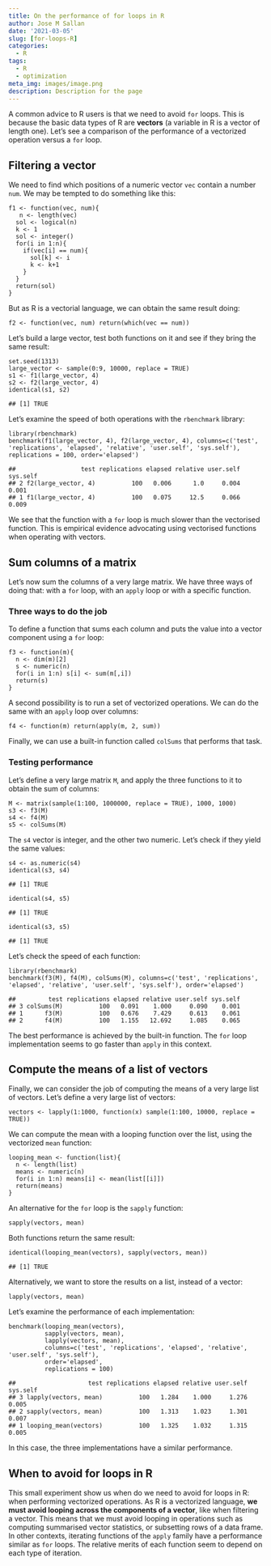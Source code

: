 ```yaml
---
title: On the performance of for loops in R
author: Jose M Sallan
date: '2021-03-05'
slug: [for-loops-R]
categories:
  - R
tags:
  - R
  - optimization
meta_img: images/image.png
description: Description for the page
---
```


<script src="{{< blogdown/postref >}}index_files/header-attrs/header-attrs.js"></script>


<p>A common advice to R users is that we need to avoid <code>for</code> loops. This is because the basic data types of R are <strong>vectors</strong> (a variable in R is a vector of length one). Let’s see a comparison of the performance of a vectorized operation versus a <code>for</code> loop.</p>
<div id="filtering-a-vector" class="section level2">
<h2>Filtering a vector</h2>
<p>We need to find which positions of a numeric vector <code>vec</code> contain a number <code>num</code>. We may be tempted to do something like this:</p>
<pre class="r"><code>f1 &lt;- function(vec, num){
   n &lt;- length(vec)
  sol &lt;- logical(n)
  k &lt;- 1
  sol &lt;- integer()
  for(i in 1:n){
    if(vec[i] == num){
      sol[k] &lt;- i
      k &lt;- k+1
    }
  }
  return(sol)
}</code></pre>
<p>But as R is a vectorial language, we can obtain the same result doing:</p>
<pre class="r"><code>f2 &lt;- function(vec, num) return(which(vec == num))</code></pre>
<p>Let’s build a large vector, test both functions on it and see if they bring the same result:</p>
<pre class="r"><code>set.seed(1313)
large_vector &lt;- sample(0:9, 10000, replace = TRUE)
s1 &lt;- f1(large_vector, 4)
s2 &lt;- f2(large_vector, 4)
identical(s1, s2)</code></pre>
<pre><code>## [1] TRUE</code></pre>
<p>Let’s examine the speed of both operations with the <code>rbenchmark</code> library:</p>
<pre class="r"><code>library(rbenchmark)
benchmark(f1(large_vector, 4), f2(large_vector, 4), columns=c(&#39;test&#39;, &#39;replications&#39;, &#39;elapsed&#39;, &#39;relative&#39;, &#39;user.self&#39;, &#39;sys.self&#39;), replications = 100, order=&#39;elapsed&#39;)</code></pre>
<pre><code>##                  test replications elapsed relative user.self sys.self
## 2 f2(large_vector, 4)          100   0.006      1.0     0.004    0.001
## 1 f1(large_vector, 4)          100   0.075     12.5     0.066    0.009</code></pre>
<p>We see that the function with a <code>for</code> loop is much slower than the vectorised function. This is empirical evidence advocating using vectorised functions when operating with vectors.</p>
</div>
<div id="sum-columns-of-a-matrix" class="section level2">
<h2>Sum columns of a matrix</h2>
<p>Let’s now sum the columns of a very large matrix. We have three ways of doing that: with a <code>for</code> loop, with an <code>apply</code> loop or with a specific function.</p>
<div id="three-ways-to-do-the-job" class="section level3">
<h3>Three ways to do the job</h3>
<p>To define a function that sums each column and puts the value into a vector component using a <code>for</code> loop:</p>
<pre class="r"><code>f3 &lt;- function(m){
  n &lt;- dim(m)[2]
  s &lt;- numeric(n)
  for(i in 1:n) s[i] &lt;- sum(m[,i])
  return(s)
}</code></pre>
<p>A second possibility is to run a set of vectorized operations. We can do the same with an <code>apply</code> loop over columns:</p>
<pre class="r"><code>f4 &lt;- function(m) return(apply(m, 2, sum))</code></pre>
<p>Finally, we can use a built-in function called <code>colSums</code> that performs that task.</p>
</div>
<div id="testing-performance" class="section level3">
<h3>Testing performance</h3>
<p>Let’s define a very large matrix <code>M</code>, and apply the three functions to it to obtain the sum of columns:</p>
<pre class="r"><code>M &lt;- matrix(sample(1:100, 1000000, replace = TRUE), 1000, 1000)
s3 &lt;- f3(M)
s4 &lt;- f4(M)
s5 &lt;- colSums(M)</code></pre>
<p>The <code>s4</code> vector is integer, and the other two numeric. Let’s check if they yield the same values:</p>
<pre class="r"><code>s4 &lt;- as.numeric(s4)
identical(s3, s4)</code></pre>
<pre><code>## [1] TRUE</code></pre>
<pre class="r"><code>identical(s4, s5)</code></pre>
<pre><code>## [1] TRUE</code></pre>
<pre class="r"><code>identical(s3, s5)</code></pre>
<pre><code>## [1] TRUE</code></pre>
<p>Let’s check the speed of each function:</p>
<pre class="r"><code>library(rbenchmark)
benchmark(f3(M), f4(M), colSums(M), columns=c(&#39;test&#39;, &#39;replications&#39;, &#39;elapsed&#39;, &#39;relative&#39;, &#39;user.self&#39;, &#39;sys.self&#39;), order=&#39;elapsed&#39;)</code></pre>
<pre><code>##         test replications elapsed relative user.self sys.self
## 3 colSums(M)          100   0.091    1.000     0.090    0.001
## 1      f3(M)          100   0.676    7.429     0.613    0.061
## 2      f4(M)          100   1.155   12.692     1.085    0.065</code></pre>
<p>The best performance is achieved by the built-in function. The <code>for</code> loop implementation seems to go faster than <code>apply</code> in this context.</p>
</div>
</div>
<div id="compute-the-means-of-a-list-of-vectors" class="section level2">
<h2>Compute the means of a list of vectors</h2>
<p>Finally, we can consider the job of computing the means of a very large list of vectors. Let’s define a very large list of vectors:</p>
<pre class="r"><code>vectors &lt;- lapply(1:1000, function(x) sample(1:100, 10000, replace = TRUE))</code></pre>
<p>We can compute the mean with a looping function over the list, using the vectorized <code>mean</code> function:</p>
<pre class="r"><code>looping_mean &lt;- function(list){
  n &lt;- length(list)
  means &lt;- numeric(n)
  for(i in 1:n) means[i] &lt;- mean(list[[i]])
  return(means)
}</code></pre>
<p>An alternative for the <code>for</code> loop is the <code>sapply</code> function:</p>
<pre class="r"><code>sapply(vectors, mean)</code></pre>
<p>Both functions return the same result:</p>
<pre class="r"><code>identical(looping_mean(vectors), sapply(vectors, mean))</code></pre>
<pre><code>## [1] TRUE</code></pre>
<p>Alternatively, we want to store the results on a list, instead of a vector:</p>
<pre class="r"><code>lapply(vectors, mean)</code></pre>
<p>Let’s examine the performance of each implementation:</p>
<pre class="r"><code>benchmark(looping_mean(vectors),
          sapply(vectors, mean),
          lapply(vectors, mean),
          columns=c(&#39;test&#39;, &#39;replications&#39;, &#39;elapsed&#39;, &#39;relative&#39;, &#39;user.self&#39;, &#39;sys.self&#39;), 
          order=&#39;elapsed&#39;,
          replications = 100)</code></pre>
<pre><code>##                    test replications elapsed relative user.self sys.self
## 3 lapply(vectors, mean)          100   1.284    1.000     1.276    0.005
## 2 sapply(vectors, mean)          100   1.313    1.023     1.301    0.007
## 1 looping_mean(vectors)          100   1.325    1.032     1.315    0.005</code></pre>
<p>In this case, the three implementations have a similar performance.</p>
</div>
<div id="when-to-avoid-for-loops-in-r" class="section level2">
<h2>When to avoid for loops in R</h2>
<p>This small experiment show us when do we need to avoid for loops in R: when performing vectorized operations. As R is a vectorized language, <strong>we must avoid looping across the components of a vector</strong>, like when filtering a vector. This means that we must avoid looping in operations such as computing summarised vector statistics, or subsetting rows of a data frame. In other contexts, iterating functions of the <code>apply</code> family have a performance similar as <code>for</code> loops. The relative merits of each function seem to depend on each type of iteration.</p>
</div>
